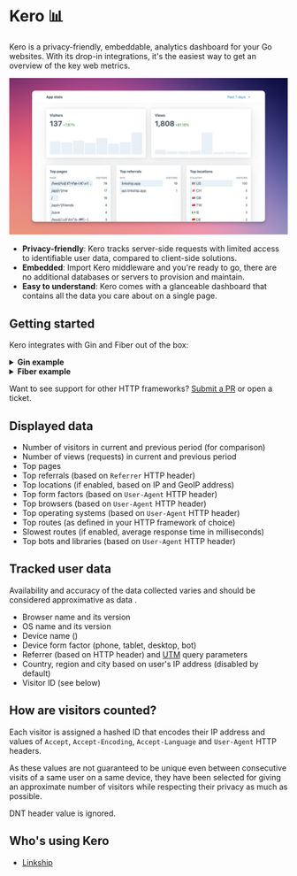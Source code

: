 # Kero 📊

Kero is a privacy-friendly, embeddable, analytics dashboard for your Go websites. With its drop-in integrations, it's the easiest way to get an overview of the key web metrics.

![Screenshot of a Kero dashboard](screenshot.png)

* **Privacy-friendly**: Kero tracks server-side requests with limited access to identifiable user data, compared to client-side solutions.
* **Embedded**: Import Kero middleware and you're ready to go, there are no additional databases or servers to provision and maintain.
* **Easy to understand**: Kero comes with a glanceable dashboard that contains all the data you care about on a single page.

## Getting started

Kero integrates with Gin and Fiber out of the box:

<details>
<summary><b>Gin example</b></summary>

```golang
package mywebsite

import (
    "os"

    "github.com/gin-gonic/gin"

    "github.com/josip/kero"
    keromw "github.com/josip/kero/keroginmw"
)

func Main() {
    r := gin.New()
    // 1) Initialize Kero
    k, _ := kero.New(
        kero.WithDBPath("./kero-stats"),
        kero.WithDashboardPath("/_kero"),
        // measures response time
        kero.WithRequestMeasurements(true),
        // doesn't log requests to .css/.js/.png/etc.
        kero.WithWebAssetsIgnored(true),
        // doesn't log requests from bots and HTTP libraries
        kero.WithBotsIgnored(true),
    )
    defer k.Close()

    // 2) Expose dashboard UI, protected with Basic Auth
    keromw.MountDashboard(r, k, gin.Accounts{
        os.Getenv("KERO_ADMIN_USERNAME"): os.Getenv("KERO_ADMIN_PW"),
    })

    // 3) Track all incoming requests
    r.Use(keromw.RequestTracker(k))

    r.GET("/hello", func(ctx *gin.Context) {
        c.String(200, "Hello")
    })

    r.Run()

    // 4) Open http://localhost:8080/_kero
}
```
</details>

<details>
<summary><b>Fiber example</b></summary>

```golang
package mywebsite

import (
    "os"

    "github.com/gofiber/fiber/v2"
    "github.com/gofiber/fiber/v2/middleware/basicauth"

    "github.com/josip/kero"
    keromw "github.com/josip/kero/kerofibermw"
)

func Main() {
    app := fiber.New()
    // 1) Initialize Kero
    k, _ := kero.New(
        kero.WithDBPath("./kero-stats"),
        kero.WithDashboardPath("/_kero"),
        // measures response time
        kero.WithRequestMeasurements(true),
        // doesn't log requests to .css/.js/.png/etc.
        kero.WithWebAssetsIgnored(true),
        // doesn't log requests from bots and HTTP libraries
        kero.WithBotsIgnored(true),
    )
    defer k.Close()

    // 2) Expose dashboard UI, protected with Basic Auth
    keromw.MountDashboard(app, k, basicauth.Config{
        Users: {
            os.Getenv("KERO_ADMIN_USERNAME"): os.Getenv("KERO_ADMIN_PW"),
        },
    })

    // 3) Track all incoming requests
    app.Use(keromw.RequestTracker(k))

    app.Get("/hello", func(ctx *fiber.Ctx) error {
        return ctx.SendString("Hello")
    })

    app.Listen(":8080")

    // 4) Open http://localhost:8080/_kero
}
```
</details>

Want to see support for other HTTP frameworks? [Submit a PR](./issues/new) or open a ticket.


## Displayed data

* Number of visitors in current and previous period (for comparison)
* Number of views (requests) in current and previous period
* Top pages
* Top referrals (based on `Referrer` HTTP header)
* Top locations (if enabled, based on IP and GeoIP address)
* Top form factors (based on `User-Agent` HTTP header)
* Top browsers (based on `User-Agent` HTTP header)
* Top operating systems (based on `User-Agent` HTTP header)
* Top routes (as defined in your HTTP framework of choice)
* Slowest routes (if enabled, average response time in milliseconds)
* Top bots and libraries (based on `User-Agent` HTTP header)

## Tracked user data

Availability and accuracy of the data collected varies and should be considered approximative as data .

* Browser name and its version
* OS name and its version
* Device name ()
* Device form factor (phone, tablet, desktop, bot)
* Referrer (based on HTTP header) and [UTM](https://en.wikipedia.org/wiki/UTM_parameters) query parameters
* Country, region and city based on user's IP address (disabled by default)
* Visitor ID (see below)

## How are visitors counted?

Each visitor is assigned a hashed ID that encodes their IP address and values of `Accept`, `Accept-Encoding`, `Accept-Language` and `User-Agent` HTTP headers.

As these values are not guaranteed to be unique even between consecutive visits of a same user on a same device, they have been selected for giving an approximate number of visitors while respecting their privacy as much as possible.

DNT header value is ignored.

## Who's using Kero

* [Linkship](https://linkship.app)
